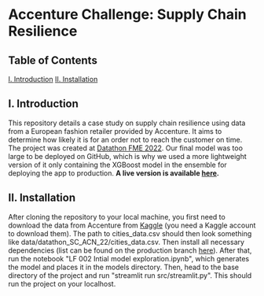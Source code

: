 # Accenture Challenge: Supply Chain Resilience

## Table of Contents

[I. Introduction](#i-introduction)
[II. Installation](#ii-installation)

## I. Introduction

This repository details a case study on supply chain resilience using data from a European fashion retailer provided by Accenture. It aims to determine how likely it is for an order not to reach the customer on time. The project was created at [Datathon FME 2022](https://datathon.cat/). Our final model was too large to be deployed on GitHub, which is why we used a more lightweight version of it only containing the XGBoost model in the ensemble for deploying the app to production. **A live version is available [here](https://kensingtonoscupant-datathon-fme2022-srcstreamlit-streaml-p41g62.streamlit.app/).**

## II. Installation

After cloning the repository to your local machine, you first need to download the data from Accenture from [Kaggle](https://www.kaggle.com/competitions/datathon-2022-upc-accenture/data) (you need a Kaggle account to download them). The path to cities_data.csv should then look something like data/datathon_SC_ACN_22/cities_data.csv. Then install all necessary dependencies (list can be found on the production branch [here](https://github.com/KensingtonOscupant/datathon-fme2022/blob/streamlit_prod/requirements.in)). After that, run the notebook "LF 002 Intial model exploration.ipynb", which generates the model and places it in the models directory. Then, head to the base directory of the project and run "streamlit run src/streamlit.py". This should run the project on your localhost. 

